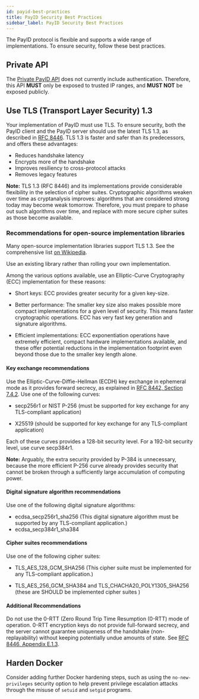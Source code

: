 ```yaml
---
id: payid-best-practices
title: PayID Security Best Practices
sidebar_label: PayID Security Best Practices
---
```


The PayID protocol is flexible and supports a wide range of implementations. To ensure security, follow these best practices.

## Private API
The [Private PayID API](https://api.payid.org/?version=latest#7a19329b-80eb-451f-bbb8-d9656892a788) does not currently include authentication. Therefore, this API **MUST** only be exposed to trusted IP ranges, and **MUST NOT** be exposed publicly.

## Use TLS (Transport Layer Security) 1.3
Your implementation of PayID must use TLS. To ensure security, both the PayID client and the PayID server should use the latest TLS 1.3, as described in [RFC 8446](https://tools.ietf.org/html/rfc8446). TLS 1.3 is faster and safer than its predecessors, and offers these advantages:

- Reduces handshake latency
- Encrypts more of the handshake
- Improves resiliency to cross-protocol attacks
- Removes legacy features

**Note:** TLS 1.3 (RFC 8446) and its implementations provide considerable flexibility in the selection of cipher suites. Cryptographic algorithms weaken over time as cryptanalysis improves: algorithms that are considered strong today may become weak tomorrow. Therefore, you must prepare to phase out such algorithms over time, and replace with more secure cipher suites as those become available.

### Recommendations for open-source implementation libraries
Many open-source implementation libraries support TLS 1.3. See the comprehensive list [on Wikipedia](https://en.wikipedia.org/wiki/Comparison_of_TLS_implementations).

Use an existing library rather than rolling your own implementation.

Among the various options available, use an Elliptic-Curve Cryptography (ECC) implementation for these reasons:

- Short keys: ECC provides greater security for a given key-size.

- Better performance: The smaller key size also makes possible more compact implementations for a given level of security. This means faster cryptographic operations. ECC has very fast key generation and signature algorithms.

- Efficient implementations: ECC exponentiation operations have extremely efficient, compact hardware implementations available, and these offer potential reductions in the implementation footprint even beyond those due to the smaller key length alone.

#### Key exchange recommendations
Use the Elliptic-Curve-Diffie-Hellman (ECDH) key exchange in ephemeral mode as it provides forward secrecy, as explained in [RFC 8442, Section 7.4.2](https://tools.ietf.org/html/rfc8446#section-7.4.2). Use one of the following curves:

- secp256r1 or NIST P-256 (must be supported for key exchange for any TLS-compliant application)

- X25519 (should be supported for key exchange for any TLS-compliant application)

Each of these curves provides a 128-bit security level. For a 192-bit security level, use curve secp384r1.

**Note:** Arguably, the extra security provided by P-384 is unnecessary, because the more efficient P-256 curve already provides security that cannot be broken through a sufficiently large accumulation of computing power.

#### Digital signature algorithm recommendations
Use one of the following digital signature algorithms:

- ecdsa_secp256r1_sha256 (This digital signature algorithm must be supported by any TLS-compliant application.)
- ecdsa_secp384r1_sha384

#### Cipher suites recommendations
Use one of the following cipher suites:

- TLS_AES_128_GCM_SHA256 (This cipher suite must be implemented for any TLS-compliant application.)

- TLS_AES_256_GCM_SHA384 and TLS_CHACHA20_POLY1305_SHA256 (these are SHOULD be implemented cipher suites )

#### Additional Recommendations
Do not use the 0-RTT (Zero Round Trip Time Resumption (0-RTT) mode of operation. 0-RTT encryption keys do not provide
full-forward secrecy, and the server cannot guarantee uniqueness of the handshake (non-replayability) without keeping potentially undue amounts of state. See [RFC 8446, Appendix E.1.3](https://tools.ietf.org/html/rfc8446#appendix-E.1.3).

## Harden Docker
Consider adding further Docker hardening steps, such as using the `no-new-privileges` security option to help prevent privilege escalation attacks through the misuse of `setuid` and `setgid` programs.
